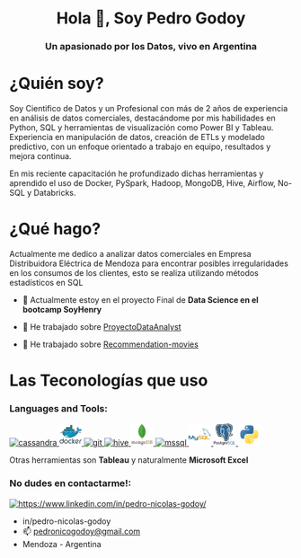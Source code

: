 <h1 align="center">Hola 👋, Soy Pedro Godoy</h1>
<h3 align="center">Un apasionado por los Datos, vivo en Argentina</h3>

# ¿Quién soy?

Soy Cientifico de Datos y un Profesional con más de 2 años de experiencia en análisis de datos comerciales, destacándome por mis habilidades en Python, SQL y herramientas de visualización como Power BI y Tableau. Experiencia en manipulación de datos, creación de ETLs y modelado predictivo, con un enfoque orientado a trabajo en equipo, resultados y mejora continua.

En mis reciente capacitación he profundizado dichas herramientas y aprendido el uso de Docker, PySpark, Hadoop, MongoDB, Hive, Airflow, No-SQL y Databricks.

# ¿Qué hago?

Actualmente me dedico a analizar datos comerciales en  Empresa Distribuidora Eléctrica de Mendoza para encontrar posibles irregularidades en los consumos de los clientes, esto se realiza utilizando métodos estadísticos en SQL


- 🌱 Actualmente estoy en el proyecto Final de  **Data Science en el bootcamp SoyHenry**

- 🔭 He trabajado sobre [ProyectoDataAnalyst](https://github.com/PedroNicolasGodoy/ProyectoDataAnalyst)

- 🔭 He trabajado sobre [Recommendation-movies](https://github.com/PedroNicolasGodoy/Recommendation-movies)




# Las Teconologías que uso


<h3 align="left">Languages and Tools:</h3>
<p align="left"> <a href="https://cassandra.apache.org/" target="_blank" rel="noreferrer"> <img src="https://www.vectorlogo.zone/logos/apache_cassandra/apache_cassandra-icon.svg" alt="cassandra" width="40" height="40"/> </a> <a href="https://www.docker.com/" target="_blank" rel="noreferrer"> <img src="https://raw.githubusercontent.com/devicons/devicon/master/icons/docker/docker-original-wordmark.svg" alt="docker" width="40" height="40"/> </a> <a href="https://git-scm.com/" target="_blank" rel="noreferrer"> <img src="https://www.vectorlogo.zone/logos/git-scm/git-scm-icon.svg" alt="git" width="40" height="40"/> </a> <a href="https://hive.apache.org/" target="_blank" rel="noreferrer"> <img src="https://www.vectorlogo.zone/logos/apache_hive/apache_hive-icon.svg" alt="hive" width="40" height="40"/> </a> <a href="https://www.mongodb.com/" target="_blank" rel="noreferrer"> <img src="https://raw.githubusercontent.com/devicons/devicon/master/icons/mongodb/mongodb-original-wordmark.svg" alt="mongodb" width="40" height="40"/> </a> <a href="https://www.microsoft.com/en-us/sql-server" target="_blank" rel="noreferrer"> <img src="https://www.svgrepo.com/show/303229/microsoft-sql-server-logo.svg" alt="mssql" width="40" height="40"/> </a> <a href="https://www.mysql.com/" target="_blank" rel="noreferrer"> <img src="https://raw.githubusercontent.com/devicons/devicon/master/icons/mysql/mysql-original-wordmark.svg" alt="mysql" width="40" height="40"/> </a> <a href="https://www.postgresql.org" target="_blank" rel="noreferrer"> <img src="https://raw.githubusercontent.com/devicons/devicon/master/icons/postgresql/postgresql-original-wordmark.svg" alt="postgresql" width="40" height="40"/> </a> <a href="https://www.python.org" target="_blank" rel="noreferrer"> <img src="https://raw.githubusercontent.com/devicons/devicon/master/icons/python/python-original.svg" alt="python" width="40" height="40"/> </a> </p>

Otras herramientas son **Tableau** y naturalmente **Microsoft Excel**


<h3 align="left">No dudes en contactarme!:</h3>
<p align="left">
<a href="https://linkedin.com/in/https://www.linkedin.com/in/pedro-nicolas-godoy/" target="blank"><img align="center" src="https://raw.githubusercontent.com/rahuldkjain/github-profile-readme-generator/master/src/images/icons/Social/linked-in-alt.svg" alt="https://www.linkedin.com/in/pedro-nicolas-godoy/" height="30" width="40" /></a>
</p>


- in/pedro-nicolas-godoy
- 📫   pedronicogodoy@gmail.com
- Mendoza - Argentina


